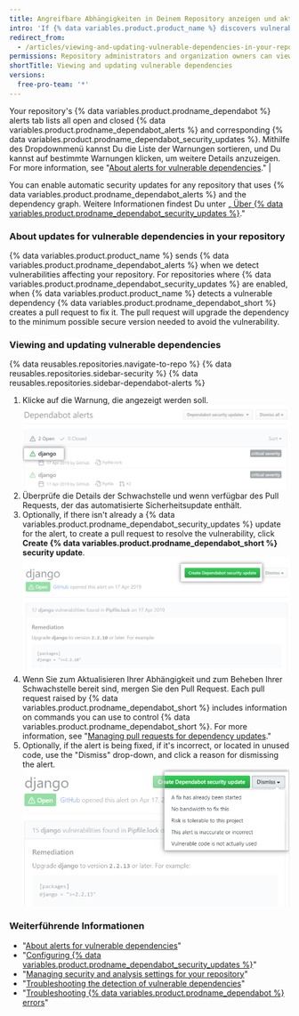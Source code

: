 ```yaml
---
title: Angreifbare Abhängigkeiten in Deinem Repository anzeigen und aktualisieren
intro: 'If {% data variables.product.product_name %} discovers vulnerable dependencies in your project, you can view them on the Dependabot alerts tab of your repository. Then, you can update your project to resolve or dismiss the vulnerability.'
redirect_from:
  - /articles/viewing-and-updating-vulnerable-dependencies-in-your-repository
permissions: Repository administrators and organization owners can view and update dependencies.
shortTitle: Viewing and updating vulnerable dependencies
versions:
  free-pro-team: '*'
---
```


Your repository's {% data variables.product.prodname_dependabot %} alerts tab lists all open and closed {% data variables.product.prodname_dependabot_alerts %} and corresponding {% data variables.product.prodname_dependabot_security_updates %}. Mithilfe des Dropdownmenü kannst Du die Liste der Warnungen sortieren, und Du kannst auf bestimmte Warnungen klicken, um weitere Details anzuzeigen. For more information, see "[About alerts for vulnerable dependencies](/github/managing-security-vulnerabilities/about-alerts-for-vulnerable-dependencies)." |

You can enable automatic security updates for any repository that uses {% data variables.product.prodname_dependabot_alerts %} and the dependency graph. Weitere Informationen findest Du unter „[ Über {% data variables.product.prodname_dependabot_security_updates %}](/github/managing-security-vulnerabilities/about-github-dependabot-security-updates)."

### About updates for vulnerable dependencies in your repository

{% data variables.product.product_name %} sends {% data variables.product.prodname_dependabot_alerts %} when we detect vulnerabilities affecting your repository. For repositories where {% data variables.product.prodname_dependabot_security_updates %} are enabled, when {% data variables.product.product_name %} detects a vulnerable dependency {% data variables.product.prodname_dependabot_short %} creates a pull request to fix it. The pull request will upgrade the dependency to the minimum possible secure version needed to avoid the vulnerability.

### Viewing and updating vulnerable dependencies

{% data reusables.repositories.navigate-to-repo %}
{% data reusables.repositories.sidebar-security %}
{% data reusables.repositories.sidebar-dependabot-alerts %}
1. Klicke auf die Warnung, die angezeigt werden soll. ![In der Liste ausgewählte Warnung](/assets/images/help/graphs/click-alert-in-alerts-list.png)
1. Überprüfe die Details der Schwachstelle und wenn verfügbar des Pull Requests, der das automatisierte Sicherheitsupdate enthält.
1. Optionally, if there isn't already a {% data variables.product.prodname_dependabot_security_updates %} update for the alert, to create a pull request to resolve the vulnerability, click **Create {% data variables.product.prodname_dependabot_short %} security update**. ![Create {% data variables.product.prodname_dependabot_short %} security update button](/assets/images/help/repository/create-dependabot-security-update-button.png)
1. Wenn Sie zum Aktualisieren Ihrer Abhängigkeit und zum Beheben Ihrer Schwachstelle bereit sind, mergen Sie den Pull Request. Each pull request raised by {% data variables.product.prodname_dependabot_short %} includes information on commands you can use to control {% data variables.product.prodname_dependabot_short %}. For more information, see "[Managing pull requests for dependency updates](/github/administering-a-repository/managing-pull-requests-for-dependency-updates#managing-github-dependabot-pull-requests-with-comment-commands)."
1. Optionally, if the alert is being fixed, if it's incorrect, or located in unused code, use the "Dismiss" drop-down, and click a reason for dismissing the alert. ![Choosing reason for dismissing the alert via the "Dismiss" drop-down](/assets/images/help/repository/dependabot-alert-dismiss-drop-down.png)

### Weiterführende Informationen

- "[About alerts for vulnerable dependencies](/github/managing-security-vulnerabilities/about-alerts-for-vulnerable-dependencies)"
- "[Configuring {% data variables.product.prodname_dependabot_security_updates %}](/github/managing-security-vulnerabilities/configuring-github-dependabot-security-updates)"
- "[Managing security and analysis settings for your repository](/github/administering-a-repository/managing-security-and-analysis-settings-for-your-repository)"
- "[Troubleshooting the detection of vulnerable dependencies](/github/managing-security-vulnerabilities/troubleshooting-the-detection-of-vulnerable-dependencies)"
- "[Troubleshooting {% data variables.product.prodname_dependabot %} errors](/github/managing-security-vulnerabilities/troubleshooting-github-dependabot-errors)"
